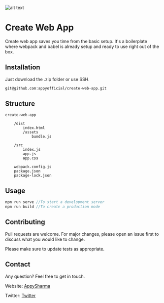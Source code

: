 ![alt text](http://url/to/img.png)

# Create Web App

Create web app saves you time from the basic setup. It's a boilerplate where webpack and babel is already setup and ready to use right out of the box.

## Installation

Just download the .zip folder or use SSH.

```bash
git@github.com:appyofficial/create-web-app.git
```

## Structure



```folder
create-web-app

    /dist
        index.html
        /assets
            bundle.js

    /src
        index.js
        app.js
        app.css
   
    webpack.config.js
    package.json
    package-lock.json
```

## Usage

```js
npm run serve //To start a development server
npm run build //To create a production mode
```

## Contributing
Pull requests are welcome. For major changes, please open an issue first to discuss what you would like to change.

Please make sure to update tests as appropriate.

## Contact
Any question? Feel free to get in touch.

Website: [AppySharma](https://appysharma.com/)

Twitter: [Twitter](https://twitter.com/codewithappy)

